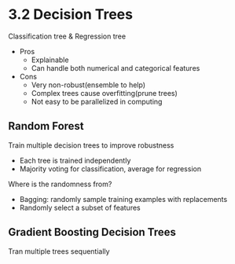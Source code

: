 # 3.2 Decision Trees

 Classification tree & Regression tree

- Pros
  - Explainable
  - Can handle both numerical and categorical features
- Cons
  - Very non-robust(ensemble to help)
  - Complex trees cause overfitting(prune trees)
  - Not easy to be parallelized in computing 

## Random Forest

Train multiple decision trees to improve robustness

- Each tree is trained independently 
- Majority voting for classification, average for regression

Where is the randomness from?

- Bagging: randomly sample training examples with replacements
- Randomly select a subset of features

## Gradient Boosting Decision Trees

Tran multiple trees sequentially